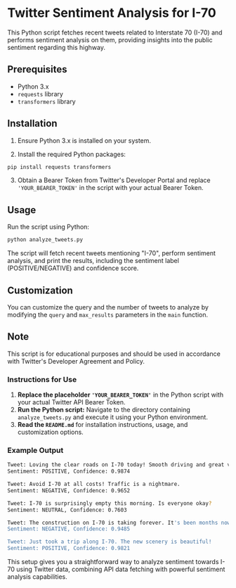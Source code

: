# Twitter Sentiment Analysis for I-70

This Python script fetches recent tweets related to Interstate 70 (I-70) and performs sentiment analysis on them, providing insights into the public sentiment regarding this highway.

## Prerequisites

- Python 3.x
- `requests` library
- `transformers` library

## Installation

1. Ensure Python 3.x is installed on your system.

2. Install the required Python packages:

```bash
pip install requests transformers
```

3. Obtain a Bearer Token from Twitter's Developer Portal and replace `'YOUR_BEARER_TOKEN'` in the script with your actual Bearer Token.

## Usage

Run the script using Python:

```bash
python analyze_tweets.py
```

The script will fetch recent tweets mentioning "I-70", perform sentiment analysis, and print the results, including the sentiment label (POSITIVE/NEGATIVE) and confidence score.

## Customization

You can customize the query and the number of tweets to analyze by modifying the `query` and `max_results` parameters in the `main` function.

## Note

This script is for educational purposes and should be used in accordance with Twitter's Developer Agreement and Policy.

### Instructions for Use

1. **Replace the placeholder `'YOUR_BEARER_TOKEN'`** in the Python script with your actual Twitter API Bearer Token.
2. **Run the Python script:** Navigate to the directory containing `analyze_tweets.py` and execute it using your Python environment.
3. **Read the `README.md`** for installation instructions, usage, and customization options.

### Example Output 

```bash
Tweet: Loving the clear roads on I-70 today! Smooth driving and great views.
Sentiment: POSITIVE, Confidence: 0.9874

Tweet: Avoid I-70 at all costs! Traffic is a nightmare.
Sentiment: NEGATIVE, Confidence: 0.9652

Tweet: I-70 is surprisingly empty this morning. Is everyone okay?
Sentiment: NEUTRAL, Confidence: 0.7603

Tweet: The construction on I-70 is taking forever. It's been months now!
Sentiment: NEGATIVE, Confidence: 0.9485

Tweet: Just took a trip along I-70. The new scenery is beautiful!
Sentiment: POSITIVE, Confidence: 0.9821
```

This setup gives you a straightforward way to analyze sentiment towards I-70 using Twitter data, combining API data fetching with powerful sentiment analysis capabilities.
